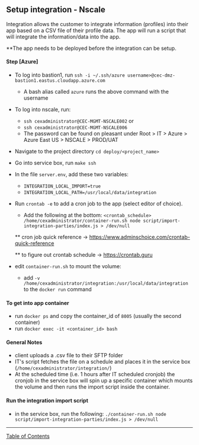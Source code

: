 ## Setup integration - Nscale

Integration allows the customer to integrate information (profiles) into their app based on a CSV file of their profile data. The app will run a script that will integrate the information/data into the app.

**The app needs to be deployed before the integration can be setup.

#### Step [Azure]
- To log into bastion1, run `ssh -i ~/.ssh/azure username>@cec-dmz-bastion1.eastus.cloudapp.azure.com`
	- A bash alias called `azure` runs the above command with the username
- To log into nscale, run:
	- `ssh cexadministrator@CEC-MGMT-NSCALE002` or 
	- `ssh cexadministrator@CEC-MGMT-NSCALE006`
	- The password can be found on pleasant under Root > IT > Azure > Azure East US > NSCALE > PROD/UAT
- Navigate to the project directory `cd deploy/<project_name>`
- Go into service box, run `make ssh`
- In the file `server.env`, add these two variables:
	- `INTEGRATION_LOCAL_IMPORT=true`
	- `INTEGRATION_LOCAL_PATH=/usr/local/data/integration`
- Run `crontab -e` to add a cron job to the app (select editor of choice).
	- Add the following at the bottom: `<crontab_schedule> /home/cexadministrator/container-run.sh node script/import-integration-parties/index.js > /dev/null`

	** cron job quick reference -> <https://www.adminschoice.com/crontab-quick-reference>

	** to figure out crontab schedule -> <https://crontab.guru>

- edit `container-run.sh` to mount the volume:
	- add `-v /home/cexadministrator/integration:/usr/local/data/integration` to the `docker run` command

#### To get into app container
- run `docker ps` and copy the container_id of `8005` (usually the second container)
- run `docker exec -it <container_id> bash`

#### General Notes
- client uploads a .csv file to their SFTP folder
- IT's script fetches the file on a schedule and places it in the service box (`/home/cexadministrator/integration/`)
- At the scheduled time (i.e. 1 hours after IT scheduled cronjob) the cronjob in the service box will spin up a specific container which mounts the volume and then runs the import script inside the container.

#### Run the integration import script
- in the service box, run the following: `./container-run.sh node script/import-integration-parties/index.js > /dev/null`

***
[Table of Contents](../README.md)